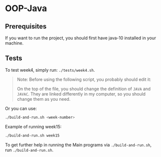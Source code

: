 # OOP-Java

## Prerequisites

If you want to run the project, you should first have java-10 installed in your
machine.

## Tests

To test week4, simply run: `./tests/week4.sh`.

> Note: Before using the following script, you probably should edit it:
>
> On the top of the file, you should change the definition of `JAVA` and
> `JAVAC`. They are linked differently in my computer, so you should change them
> as you need.

Or you can use:
```bash
./build-and-run.sh <week-number>
```

Example of running week15:
```bash
./build-and-run.sh week15
```

To get further help in running the Main programs via `./build-and-run.sh`, run
`./build-and-run.sh`.
